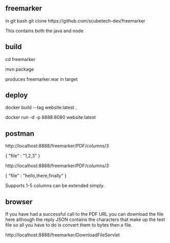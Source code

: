 freemarker
----------
<p>in git bash
git clone https://github.com/scubetech-dev/freemarker</p>

<p>This contains both the java and node</p>

build
-----
<p>cd freemarker</p>
<p>mvn package</p>

<p>produces freemarker.war in target</p>



deploy
------
<p>docker build --tag website:latest .</p>
<p>docker run -d -p 8888:8080 website:latest</p>


postman
-------
<p>http://localhost:8888/freemarker/PDF/columns/3</p>
{ "file" : "1,2,3"
}
<p>http://localhost:8888/freemarker/PDF/columns/3</p>
{ "file" : "hello,there,finally"
}
<p>Supports 1-5 columns can be extended simply.</p>

browser
-------
<p> If you have had a successful call to the PDF URL you can download the file here although the reply JSON contains the characters that make up the test file so all you have to do is convert them to bytes then a file.</p>
<p>http://localhost:8888/freemarker/DownloadFileServlet</p>

